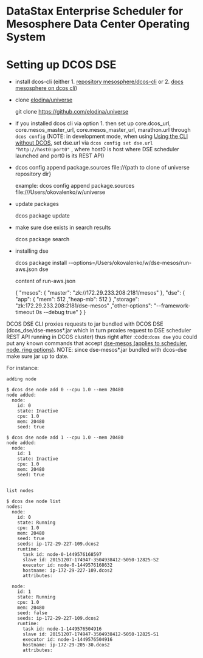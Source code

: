 # DataStax Enterprise Scheduler for Mesosphere Data Center Operating System

# Setting up DCOS DSE

- install dcos-cli (either 1. [repository mesosphere/dcos-cli](https://github.com/mesosphere/dcos-cli/) or 2. [docs mesosphere on dcos cli](https://docs.mesosphere.com/install/cli/))
- clone [elodina/universe](https://github.com/elodina/universe)


    git clone https://github.com/elodina/universe



- if you installed dcos cli via option 1. then set up core.dcos_url, core.mesos_master_url, core.mesos_master_url, marathon.url through `dcos config`
  (NOTE: in development mode, when using [Using the CLI without DCOS](https://github.com/mesosphere/dcos-cli/#using-the-cli-without-dcos), set dse.url via `dcos config set dse.url "http://host0:port0"` , where host0 is host where DSE scheduler launched and port0 is its REST API)
- dcos config append package.sources file://{path to clone of universe repository dir}


    example:
    dcos config append package.sources file:///Users/okovalenko/w/universe


- update packages


    dcos package update


- make sure dse exists in search results


    dcos package search


- installing dse


    dcos package install --options=/Users/okovalenko/w/dse-mesos/run-aws.json dse

    content of run-aws.json

    {
      "mesos": {
        "master": "zk://172.29.233.208:2181/mesos"
      },
      "dse": {
        "app": {
          "mem": 512
          ,"heap-mb": 512
        }
        ,"storage": "zk:172.29.233.208:2181/dse-mesos"
        ,"other-options": "--framework-timeout 0s --debug true"
      }
    }




DCOS DSE CLI proxies requests to jar bundled with DCOS DSE (dcos_dse/dse-mesos*.jar 
which in turn proxies request to DSE scheduler REST API running in DCOS cluster)
thus right after :code:`dcos dse` you could put any known commands that accept
[dse-mesos (applies to scheduler, node, ring options)](https://github.com/elodina/datastax-enterprise-mesos).
NOTE: since dse-mesos*.jar bundled with dcos-dse make sure jar up to date.

For instance:
    
    adding node

    $ dcos dse node add 0 --cpu 1.0 --mem 20480
    node added:
      node:
        id: 0
        state: Inactive
        cpu: 1.0
        mem: 20480
        seed: true

    $ dcos dse node add 1 --cpu 1.0 --mem 20480
    node added:
      node:
        id: 1
        state: Inactive
        cpu: 1.0
        mem: 20480
        seed: true


    list nodes

    $ dcos dse node list
    nodes:
      node:
        id: 0
        state: Running
        cpu: 1.0
        mem: 20480
        seed: true
        seeds: ip-172-29-227-109.dcos2
        runtime:
          task id: node-0-1449576168597
          slave id: 20151207-174947-3504938412-5050-12825-S2
          executor id: node-0-1449576168632
          hostname: ip-172-29-227-109.dcos2
          attributes:

      node:
        id: 1
        state: Running
        cpu: 1.0
        mem: 20480
        seed: false
        seeds: ip-172-29-227-109.dcos2
        runtime:
          task id: node-1-1449576504916
          slave id: 20151207-174947-3504938412-5050-12825-S1
          executor id: node-1-1449576504916
          hostname: ip-172-29-205-30.dcos2
          attributes:

